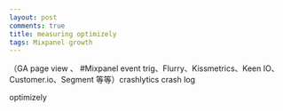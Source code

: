 ```yaml
---
layout: post
comments: true
title: measuring optimizely
tags: Mixpanel growth
---
```

（GA page view 、 #Mixpanel event trig、Flurry、Kissmetrics、Keen IO、Customer.io、Segment 等等）crashlytics crash log

optimizely

